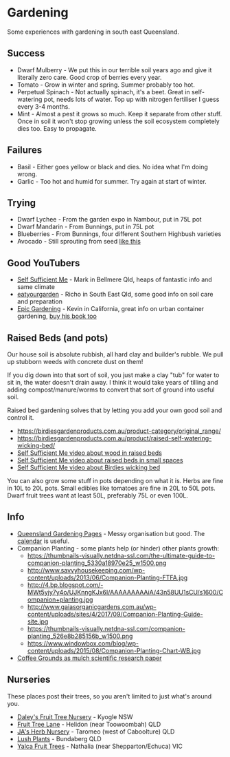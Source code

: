 # Gardening

Some experiences with gardening in south east Queensland.

## Success

* Dwarf Mulberry - We put this in our terrible soil years ago and give it literally zero care. Good crop of berries every year.
* Tomato - Grow in winter and spring. Summer probably too hot.
* Perpetual Spinach - Not actually spinach, it's a beet. Great in self-watering pot, needs lots of water. Top up with nitrogen fertiliser I guess every 3-4 months.
* Mint - Almost a pest it grows so much. Keep it separate from other stuff. Once in soil it won't stop growing unless the soil ecosystem completely dies too. Easy to propagate.

## Failures

* Basil - Either goes yellow or black and dies. No idea what I'm doing wrong.
* Garlic - Too hot and humid for summer. Try again at start of winter.

## Trying

* Dwarf Lychee - From the garden expo in Nambour, put in 75L pot
* Dwarf Mandarin - From Bunnings, put in 75L pot
* Blueberries - From Bunnings, four different Southern Highbush varieties
* Avocado - Still sprouting from seed [like this](https://www.youtube.com/watch?v=TDd_QU9Crmk)

## Good YouTubers

* [Self Sufficient Me](https://www.youtube.com/channel/UCJZTjBlrnDHYmf0F-eYXA3Q) - Mark in Bellmere Qld, heaps of fantastic info and same climate
* [eatyourgarden](https://www.youtube.com/channel/UCDC_RVt_z4wX_P6F9aeMN9w) - Richo in South East Qld, some good info on soil care and preparation
* [Epic Gardening](https://www.youtube.com/user/EpicGardening) - Kevin in California, great info on urban container gardening, [buy his book too](https://www.amazon.com.au/dp/076036396X/ref=cbw_direct_from_1)

## Raised Beds (and pots)

Our house soil is absolute rubbish, all hard clay and builder's rubble. We pull up stubborn weeds with concrete dust on them!

If you dig down into that sort of soil, you just make a clay "tub" for water to sit in, the water doesn't drain away. I think it would take years of tilling and adding compost/manure/worms to convert that sort of ground into useful soil.

Raised bed gardening solves that by letting you add your own good soil and control it.

* <https://birdiesgardenproducts.com.au/product-category/original_range/>
* <https://birdiesgardenproducts.com.au/product/raised-self-watering-wicking-bed/>
* [Self Sufficient Me video about wood in raised beds](https://www.youtube.com/watch?v=3O2qCQU7Cac)
* [Self Sufficient Me video about raised beds in small spaces](https://www.youtube.com/watch?v=Nh0ol-eAN2U)
* [Self Sufficient Me video about Birdies wicking bed](https://www.youtube.com/watch?v=RAy8gd_Omd4)

You can also grow some stuff in pots depending on what it is. Herbs are fine in 10L to 20L pots. Small edibles like tomatoes are fine in 20L to 50L pots. Dwarf fruit trees want at least 50L, preferably 75L or even 100L.

## Info

* [Queensland Gardening Pages](http://www.queenslandgardening.com/) - Messy organisation but good. The [calendar](http://www.queenslandgardening.com/calender.html) is useful.
* Companion Planting - some plants help (or hinder) other plants growth:
    - <https://thumbnails-visually.netdna-ssl.com/the-ultimate-guide-to-companion-planting_5330a18970e25_w1500.png>
    - <http://www.savvyhousekeeping.com/wp-content/uploads/2013/06/Companion-Planting-FTFA.jpg>
    - <http://4.bp.blogspot.com/-MWt5yjy7y4o/UJKnngKJx6I/AAAAAAAAAiA/43n58UU1sCU/s1600/Companion+planting.jpg>
    - <http://www.gaiasorganicgardens.com.au/wp-content/uploads/sites/4/2017/09/Companion-Planting-Guide-site.jpg>
    - <https://thumbnails-visually.netdna-ssl.com/companion-planting_526e8b285156b_w1500.png>
    - <https://www.windowbox.com/blog/wp-content/uploads/2015/08/Companion-Planting-Chart-WB.jpg>
* [Coffee Grounds as mulch scientific research paper](https://www.sgaonline.org.au/using-coffee-grounds-in-the-garden/)

## Nurseries

These places post their trees, so you aren't limited to just what's around you.

* [Daley's Fruit Tree Nursery](https://www.daleysfruit.com.au/) - Kyogle NSW
* [Fruit Tree Lane](https://fruittreelane.com.au/) - Helidon (near Toowoombah) QLD
* [JA's Herb Nursery](https://www.jasherbnursery.com/) - Taromeo (west of Caboolture) QLD
* [Lush Plants](https://www.lushplants.com.au/) - Bundaberg QLD
* [Yalca Fruit Trees](https://www.yalcafruittrees.com.au/) - Nathalia (near Shepparton/Echuca) VIC
